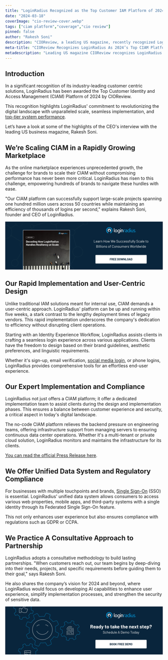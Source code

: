 ```yaml
---
title: "LoginRadius Recognized as the Top Customer IAM Platform of 2024 by CIOReview"
date: "2024-03-18"
coverImage: "cio-review-cover.webp"
tags: ["ciam platform","coverage","cio review"]
pinned: false
author: "Rakesh Soni"
description: "CIOReview, a leading US magazine, recently recognized LoginRadius as the top customer IAM platform of 2024 in its latest publication. Discover how LoginRadius secured its position as the premier customer IAM, offering unparalleled scalability, performance, and security to ensure a seamless and reliable user experience."
meta-title: "CIOReview Recognizes LoginRadius As 2024’s Top CIAM Platform"
metadescription: "Leading US magazine CIOReview recognizes LoginRadius as the top CIAM Platform for 2024 in its March publication. Learn how LoginRadius stands ahead of the competition. "
---
```

## Introduction

In a significant recognition of its industry-leading customer centric solutions, LoginRadius has been awarded the Top Customer Identity and Access Management (CIAM) Platform of 2024 by CIOReview. 

This recognition highlights LoginRadius' commitment to revolutionizing the digital landscape with unparalleled scale, seamless implementation, and [top-tier system performance](https://www.loginradius.com/scalability/).

Let’s have a look at some of the highlights of the CEO's interview with the leading US business magazine, Rakesh Soni. 

## We’re Scaling CIAM in a Rapidly Growing Marketplace

As the online marketplace experiences unprecedented growth, the challenge for brands to scale their CIAM without compromising performance has never been more critical. LoginRadius has risen to this challenge, empowering hundreds of brands to navigate these hurdles with ease.

"Our CIAM platform can successfully support large-scale projects spanning one hundred million users across 50 countries while maintaining an efficiency of thousands of logins per second," explains Rakesh Soni, founder and CEO of LoginRadius.

[![WP-resiliency](WP-resiliency.webp)](https://www.loginradius.com/resource/enterprise-scalability-and-performance)

## Our Rapid Implementation and User-Centric Design

Unlike traditional IAM solutions meant for internal use, CIAM demands a user-centric approach. LoginRadius' platform can be up and running within five weeks, a stark contrast to the lengthy deployment times of legacy vendors. This rapid implementation underscores the company's dedication to efficiency without disrupting client operations.

Starting with an Identity Experience Workflow, LoginRadius assists clients in crafting a seamless login experience across various applications. Clients have the freedom to design based on their brand guidelines, aesthetic preferences, and linguistic requirements.

Whether it's sign-up, email verification, [social media login](https://www.loginradius.com/social-login/), or phone logins, LoginRadius provides comprehensive tools for an effortless end-user experience.

## Our Expert Implementation and Compliance

LoginRadius not just offers a CIAM platform; it offer a dedicated implementation team to assist clients during the design and implementation phases. This ensures a balance between customer experience and security, a critical aspect in today's digital landscape.

The no-code CIAM platform relieves the backend pressure on engineering teams, offering infrastructure support from managing servers to ensuring continuous data center operations. Whether it's a multi-tenant or private cloud solution, LoginRadius monitors and maintains the infrastructure for its clients.

[You can read the official Press Release here](https://www.loginradius.com/press/cioreview-names-loginradius-as-the-top-customer-iam-platform-for-2024/). 

## We Offer Unified Data System and Regulatory Compliance

For businesses with multiple touchpoints and brands, [Single Sign-On](https://www.loginradius.com/single-sign-on/) (SSO) is essential. LoginRadius' unified data system allows consumers to access various web properties, mobile apps, and third-party systems with a single identity through its Federated Single Sign-On feature. 

This not only enhances user experience but also ensures compliance with regulations such as GDPR or CCPA.

## We Practice A Consultative Approach to Partnership

LoginRadius adopts a consultative methodology to build lasting partnerships. "When customers reach out, our team begins by deep-diving into their needs, projects, and specific requirements before guiding them to their goal," says Rakesh Soni.

He also shares the company’s vision for 2024 and beyond, where LoginRadius would focus on developing AI capabilities to enhance user experience, simplify implementation processes, and strengthen the security of sensitive data. 

[![book-a-demo-loginradius](../../assets/book-a-demo-loginradius.webp)](https://www.loginradius.com/contact-us?utm_source=blog&utm_medium=web&utm_campaign=lr-top-ciam-platform-cio-review)

